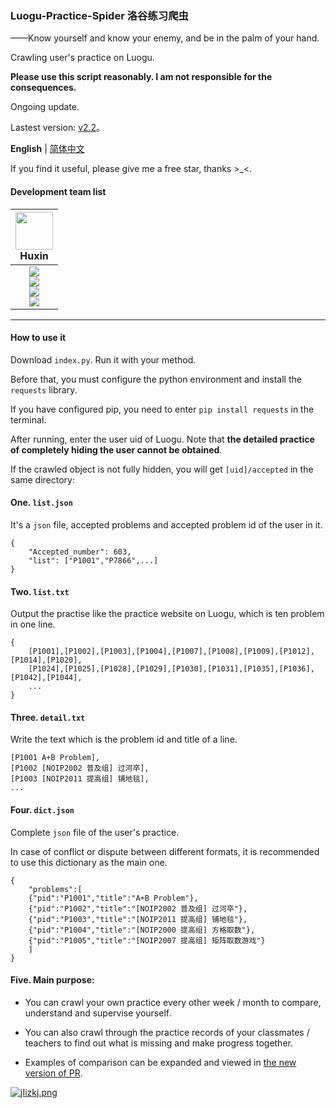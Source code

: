 ### Luogu-Practice-Spider 洛谷练习爬虫

——Know yourself and know your enemy, and be in the palm of your hand.

Crawling user's practice on Luogu.

**Please use this script reasonably. I am not responsible for the consequences.**

Ongoing update.

Lastest version: [v2.2](https://github.com/Daijianghao/Luogu-Practice-Spider/releases/tag/v2.2)。

**English** | [简体中文](https://github.com/Daijianghao/Luogu-Practice-Spider/blob/Ver-2.2/README.md)

If you find it useful, please give me a free star, thanks \>\_\<.

#### Development team list

| <img src="https://avatars.githubusercontent.com/u/70331183?v=4" width="60px"></br> Huxin
| :---: |
| ![](https://shields.io/badge/admin-red?logo=microsoftteams&style=for-the-badge) <br> ![](https://shields.io/badge/Coding-green?logo=visual-studio-code&style=for-the-badge)<br> ![](https://shields.io/badge/BugTester-yellow?logo=open-bug-bounty&style=for-the-badge) <br> ![](https://shields.io/badge/Issues%20Manager-green?logo=visual-studio-code&style=for-the-badge)|
---

#### How to use it

Download `index.py`. Run it with your method.

Before that, you must configure the python environment and install the `requests` library.

If you have configured pip, you need to enter `pip install requests` in the terminal.

After running, enter the user uid of Luogu. Note that **the detailed practice of completely hiding the user cannot be obtained**.

If the crawled object is not fully hidden, you will get `[uid]/accepted` in the same directory:

#### One. `list.json`

It's a `json` file, accepted problems and accepted problem id of the user in it.

```
{
    "Accepted_number": 603,
    "list": ["P1001","P7866",...]
}
```

#### Two. `list.txt`

Output the practise like the practice website on Luogu, which is ten problem in one line.

```
{
    [P1001],[P1002],[P1003],[P1004],[P1007],[P1008],[P1009],[P1012],[P1014],[P1020],
    [P1024],[P1025],[P1028],[P1029],[P1030],[P1031],[P1035],[P1036],[P1042],[P1044],
    ...
}
```

#### Three. `detail.txt`

Write the text which is the problem id and title of a line.

```
[P1001 A+B Problem],
[P1002 [NOIP2002 普及组] 过河卒],
[P1003 [NOIP2011 提高组] 铺地毯],
...
```

#### Four. `dict.json`

Complete `json` file of the user's practice.

In case of conflict or dispute between different formats, it is recommended to use this dictionary as the main one.

```
{
    "problems":[
    {"pid":"P1001","title":"A+B Problem"},
    {"pid":"P1002","title":"[NOIP2002 普及组] 过河卒"},
    {"pid":"P1003","title":"[NOIP2011 提高组] 铺地毯"},
    {"pid":"P1004","title":"[NOIP2000 提高组] 方格取数"},
    {"pid":"P1005","title":"[NOIP2007 提高组] 矩阵取数游戏"}
    ]
}
```

#### Five. Main purpose:

+ You can crawl your own practice every other week / month to compare, understand and supervise yourself.

+ You can also crawl through the practice records of your classmates / teachers to find out what is missing and make progress together.

+ Examples of comparison can be expanded and viewed in [the new version of PR](https://github.com/Daijianghao/Luogu-Practice-Spider/pull/4/files).

[![jIizkj.png](https://s1.ax1x.com/2022/07/17/jIizkj.png)](https://imgtu.com/i/jIizkj)

